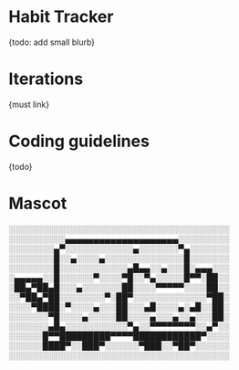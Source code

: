 # Habit Tracker
{todo: add small blurb}

# Iterations
{must link}

# Coding guidelines
{todo}

# Mascot
░░░░░░░░░░░░░░░░░░░░░░░░░░░░░░░░░░░░░░░    
░░░░░░░░░░▄▄▄▄▄▄▄▄▄▄▄▄▄▄▄▄▄▄▄▄░░░░░░░░░    
░░░░░░░░▄▀░░░░░░░░░░░░▄░░░░░░░▀▄░░░░░░░    
░░░░░░░░█░░▄░░░░▄░░░░░░░░░░░░░░█░░░░░░░    
░░░░░░░░█░░░░░░░░░░░░▄█▄▄░░▄░░░█░▄▄▄░░░    
░▄▄▄▄▄░░█░░░░░░▀░░░░▀█░░▀▄░░░░░█▀▀░██░░    
░██▄▀██▄█░░░▄░░░░░░░██░░░░▀▀▀▀▀░░░░██░░    
░░▀██▄▀██░░░░░░░░▀░██▀░░░░░░░░░░░░░▀██░    
░░░░▀████░▀░░░░▄░░░██░░░▄█░░░░▄░▄█░░██░     
░░░░░░░▀█░░░░▄░░░░░██░░░░▄░░░▄░░▄░░░██░    
░░░░░░░▄█▄░░░░░░░░░░░▀▄░░▀▀▀▀▀▀▀▀░░▄▀░░    
░░░░░░█▀▀█████████▀▀▀▀████████████▀░░░░    
░░░░░░████▀░░███▀░░░░░░▀███░░▀██▀░░░░░░    
░░░░░░░░░░░░░░░░░░░░░░░░░░░░░░░░░░░░░░░    